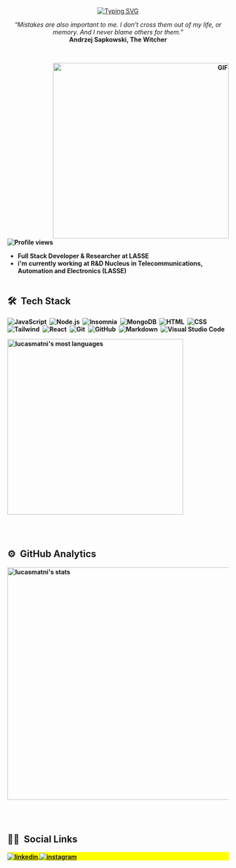 
<div align="center" >
   <a href="https://git.io/typing-svg"><img src="https://readme-typing-svg.demolab.com?font=Fira+Code&pause=1000&random=false&width=435&lines=Hello+There!+%F0%9F%91%8B+I'm+Lucas+Matni" alt="Typing SVG" /></a>

</div>   

 
<p align="center">
   <i>“Mistakes are also important to me. I don’t cross them out of my life, or memory. And I never blame others for them.”</i>
   <br/>
   <b>Andrzej Sapkowski, The Witcher<b/>
</p>
   
<br/>
<div align="right">
   <img align="right" width="400px" alt="GIF" src="https://github.com/lucasmatnibezerra/lucasmatnibezerra/blob/main/preview.gif"/>
</div>

<p align="left"> <img src="https://komarev.com/ghpvc/?username=lucasmatnibezerra&color=orange" alt="Profile views" /> </p>

- Full Stack Developer & Researcher at LASSE
- i'm currently working at R&D Nucleus in Telecommunications, Automation and Electronics (LASSE)
<br><br>

## 🛠 &nbsp;Tech Stack

![JavaScript](https://img.shields.io/badge/-JavaScript-05122A?style=flat&logo=javascript)&nbsp;
![Node.js](https://img.shields.io/badge/-Node.js-05122A?style=flat&logo=node.js)&nbsp;
![Insomnia](https://img.shields.io/badge/-Insomnia-05122A?style=flat&logo=insomnia)&nbsp;
![MongoDB](https://img.shields.io/badge/-MongoDB-05122A?style=flat&logo=mongodb)&nbsp;
![HTML](https://img.shields.io/badge/-HTML-05122A?style=flat&logo=HTML5)&nbsp;
![CSS](https://img.shields.io/badge/-CSS-05122A?style=flat&logo=CSS3&logoColor=1572B6)&nbsp;
![Tailwind](https://img.shields.io/badge/-Tailwind-05122A?style=flat&logo=tailwindcss)&nbsp;
![React](https://img.shields.io/badge/-React-05122A?style=flat&logo=react)&nbsp;
![Git](https://img.shields.io/badge/-Git-05122A?style=flat&logo=git)&nbsp;
![GitHub](https://img.shields.io/badge/-GitHub-05122A?style=flat&logo=github)&nbsp;
![Markdown](https://img.shields.io/badge/-Markdown-05122A?style=flat&logo=markdown)&nbsp;
![Visual Studio Code](https://img.shields.io/badge/-Visual%20Studio%20Code-05122A?style=flat&logo=visual-studio-code&logoColor=007ACC)&nbsp;

<p align="left">
<img width="400em" src="https://github-readme-stats.vercel.app/api/top-langs/?username=lucasmatnibezerra&layout=compact&theme=github_dark" alt="lucasmatni's most languages"/>
</p>

<br><br>



## ⚙️ &nbsp;GitHub Analytics

<p align="left">
<img width="530em" src="https://github-readme-stats.vercel.app/api?username=lucasmatnibezerra&show_icons=true&theme=github_dark" alt="lucasmatni's stats"/>
</p>

<br><br>

## 👦🏻 &nbsp;Social Links

<p align="left" style="background:yellow">
<a href="https://linkedin.com/in/lucas-matni-bezerra-139b0616a/" target="_blank">
  <img align="center" src="https://img.shields.io/badge/-lucasbezerra-05122A?style=flat&logo=linkedin" alt="linkedin"/>
</a>
<a href="https://instagram.com/lucasmatni_" target="_blank">
 <img align="center" src="https://img.shields.io/badge/-lucasmatni-05122A?style=flat&logo=instagram" alt="instagram"/>
</a>

